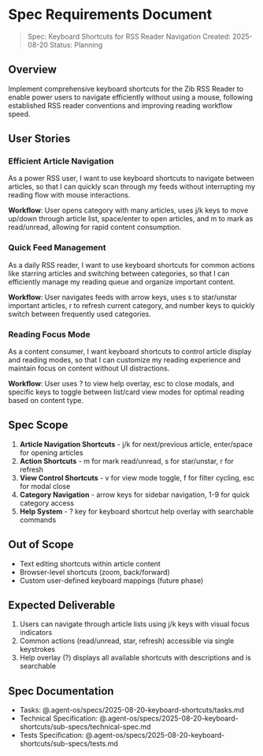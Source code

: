 # Spec Requirements Document

> Spec: Keyboard Shortcuts for RSS Reader Navigation
> Created: 2025-08-20
> Status: Planning

## Overview

Implement comprehensive keyboard shortcuts for the Zib RSS Reader to enable power users to navigate efficiently without using a mouse, following established RSS reader conventions and improving reading workflow speed.

## User Stories

### Efficient Article Navigation

As a power RSS user, I want to use keyboard shortcuts to navigate between articles, so that I can quickly scan through my feeds without interrupting my reading flow with mouse interactions.

**Workflow**: User opens category with many articles, uses j/k keys to move up/down through article list, space/enter to open articles, and m to mark as read/unread, allowing for rapid content consumption.

### Quick Feed Management

As a daily RSS reader, I want to use keyboard shortcuts for common actions like starring articles and switching between categories, so that I can efficiently manage my reading queue and organize important content.

**Workflow**: User navigates feeds with arrow keys, uses s to star/unstar important articles, r to refresh current category, and number keys to quickly switch between frequently used categories.

### Reading Focus Mode

As a content consumer, I want keyboard shortcuts to control article display and reading modes, so that I can customize my reading experience and maintain focus on content without UI distractions.

**Workflow**: User uses ? to view help overlay, esc to close modals, and specific keys to toggle between list/card view modes for optimal reading based on content type.

## Spec Scope

1. **Article Navigation Shortcuts** - j/k for next/previous article, enter/space for opening articles
2. **Action Shortcuts** - m for mark read/unread, s for star/unstar, r for refresh  
3. **View Control Shortcuts** - v for view mode toggle, f for filter cycling, esc for modal close
4. **Category Navigation** - arrow keys for sidebar navigation, 1-9 for quick category access
5. **Help System** - ? key for keyboard shortcut help overlay with searchable commands

## Out of Scope

- Text editing shortcuts within article content
- Browser-level shortcuts (zoom, back/forward)
- Custom user-defined keyboard mappings (future phase)

## Expected Deliverable

1. Users can navigate through article lists using j/k keys with visual focus indicators
2. Common actions (read/unread, star, refresh) accessible via single keystrokes
3. Help overlay (?) displays all available shortcuts with descriptions and is searchable

## Spec Documentation

- Tasks: @.agent-os/specs/2025-08-20-keyboard-shortcuts/tasks.md
- Technical Specification: @.agent-os/specs/2025-08-20-keyboard-shortcuts/sub-specs/technical-spec.md
- Tests Specification: @.agent-os/specs/2025-08-20-keyboard-shortcuts/sub-specs/tests.md
